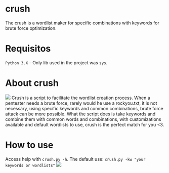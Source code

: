 # crush
The crush is a wordlist maker for specific combinations with keywords for brute force optimization.

# Requisitos
<code>Python 3.X</code> - Only lib used in the project was <code>sys</code>.

# About crush
<img src="https://i.imgur.com/cmDWJ9P.png"/>
Crush is a script to facilitate the wordlist creation process. When a pentester needs a brute force, rarely would he use a rockyou.txt, it is not necessary, using specific keywords and common combinations, brute force attack can be more possible. What the script does is take keywords and combine them with common words and combinations, with customizations available and default wordlists to use, crush is the perfect match for you <3.

# How to use
Access help with <code>crush.py -h</code>. The default use:
<code>crush.py -kw "your keywords or wordlists"</code>
<img src="https://i.imgur.com/c928FCY.png"/>
